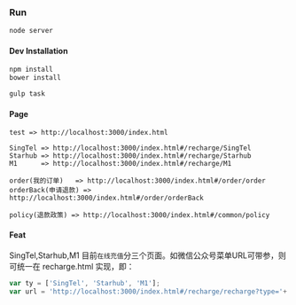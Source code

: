 ### Run
```bash
node server
```

#### Dev Installation
```bash
npm install
bower install
```
```bash
gulp task
```
#### Page
`test => http://localhost:3000/index.html`

`SingTel => http://localhost:3000/index.html#/recharge/SingTel`<br/>
`Starhub => http://localhost:3000/index.html#/recharge/Starhub`<br/>
`M1      => http://localhost:3000/index.html#/recharge/M1`

`order(我的订单)   => http://localhost:3000/index.html#/order/order`<br/>
`orderBack(申请退款) => http://localhost:3000/index.html#/order/orderBack`

`policy(退款政策) => http://localhost:3000/index.html#/common/policy`

#### Feat
SingTel,Starhub,M1 目前`在线充值`分三个页面。如微信公众号菜单URL可带参，则可统一在 recharge.html 实现，即：
```javascript
var ty = ['SingTel', 'Starhub', 'M1'];
var url = 'http://localhost:3000/index.html#/recharge/recharge?type='+ ty[0];
```
